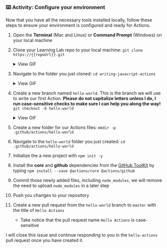 
### :keyboard: Activity: Configure your environment

Now that you have all the necessary tools installed locally, follow these steps to ensure your environment is configured and ready for Actions.

1. Open the **Terminal** (Mac and Linux) or **Command Prompt** (Windows) on your local machine
2. Clone your Learning Lab repo to your local machine:
   `git clone https://{{repoUrl}}.git`
   <details><summary>View GIF</summary><img src="https://media.giphy.com/media/YnvmISGo2MbXpn2bc5/giphy.gif" alt="git clone example" /></details>
    <!-- ![alt text](https://media.giphy.com/media/YnvmISGo2MbXpn2bc5/giphy.gif) -->

3. Navigate to the folder you just cloned:
   `cd writing-javacript-actions`
      <details><summary>View GIF</summary><img src="https://media.giphy.com/media/duA6JVCuXbt5gKqNLw/giphy.gif" alt="directory navigation" /></details>
    <!-- ![alt text](https://media.giphy.com/media/duA6JVCuXbt5gKqNLw/giphy.gif) -->
4. Create a new branch named `hello-world`.  This is the branch we will use to write our first Action.  **Please do not capitalize letters unless I do, I run case-sensitive checks to make sure I can help you along the way!**
   `git checkout -b hello-world`
    <details><summary>View GIF</summary><img src="https://media.giphy.com/media/hvdeWGkjoy4UdfwbfQ/giphy.gif" alt="git checkout example" /></details>
   
5. Create a new folder for our Actions files:
   `mkdir -p .github/actions/hello-world`
6. Navigate to the `hello-world` folder you just created:
   `cd .github/actions/hello-world`
7. Initialize the a new project with `npm init -y`
8. Install the **core** and **github** dependencies from the [GitHub ToolKit](https://github.com/actions/toolkit) by typing `npm install --save @actions/core @actions/github`
9.  Commit those newly added files, including `node_modules`, we will remove the need to upload `node_modules` in a later step
10. Push you changes to your repository
11. Create a new pull request from the `hello-world` branch to `master` with the title of `Hello Actions`
    - Take notice that the pull request name `Hello Actions` is case-sensitive

I will close this issue and continue responding to you in the `hello-actions` pull request once you have created it.